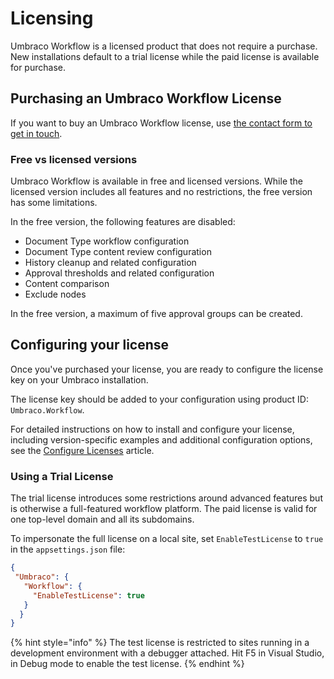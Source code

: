 # Licensing

Umbraco Workflow is a licensed product that does not require a purchase. New installations default to a trial license while the paid license is available for purchase.

## Purchasing an Umbraco Workflow License

If you want to buy an Umbraco Workflow license, use [the contact form to get in touch](https://umbraco.com/products/add-ons/workflow#order).

### Free vs licensed versions

Umbraco Workflow is available in free and licensed versions. While the licensed version includes all features and no restrictions, the free version has some limitations.

In the free version, the following features are disabled:

- Document Type workflow configuration
- Document Type content review configuration
- History cleanup and related configuration
- Approval thresholds and related configuration
- Content comparison
- Exclude nodes

In the free version, a maximum of five approval groups can be created.

## Configuring your license

Once you've purchased your license, you are ready to configure the license key on your Umbraco installation.

The license key should be added to your configuration using product ID: `Umbraco.Workflow`.

For detailed instructions on how to install and configure your license, including version-specific examples and additional configuration options, see the [Configure Licenses](https://docs.umbraco.com/umbraco-dxp/commercial-products/configure-licenses) article.

### Using a Trial License

The trial license introduces some restrictions around advanced features but is otherwise a full-featured workflow platform. The paid license is valid for one top-level domain and all its subdomains.

To impersonate the full license on a local site, set `EnableTestLicense` to `true` in the `appsettings.json` file:

```json
{
 "Umbraco": {
   "Workflow": {
     "EnableTestLicense": true
   }
  }
}
```

{% hint style="info" %}
The test license is restricted to sites running in a development environment with a debugger attached. Hit F5 in Visual Studio, in Debug mode to enable the test license.
{% endhint %}
